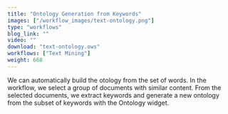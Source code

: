 ```yaml
---
title: "Ontology Generation from Keywords"
images: ["/workflow_images/text-ontology.png"]
type: "workflows"
blog_link: ""
video: ""
download: "text-ontology.ows"
workflows: ["Text Mining"]
weight: 668
---
```


We can automatically build the otology from the set of words. In the workflow, we select a group of documents with similar content. From the selected documents, we extract keywords and generate a new ontology from the subset of keywords with the Ontology widget.